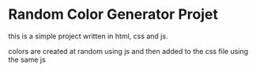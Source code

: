 # Random Color Generator Projet

this is a simple project written in html, css and js.

colors are created at random using js and then added to the css file using the same js
